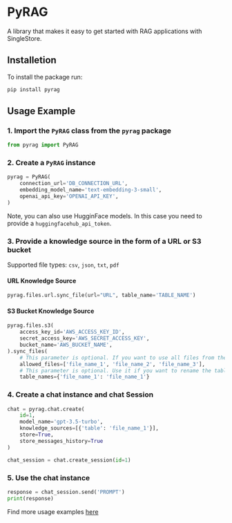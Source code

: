 # PyRAG

A library that makes it easy to get started with RAG applications with SingleStore.

## Installetion

To install the package run:

```sh
pip install pyrag
```

## Usage Example

### 1. Import the `PyRAG` class from the `pyrag` package

```py
from pyrag import PyRAG
```

### 2. Create a `PyRAG` instance

```py
pyrag = PyRAG(
    connection_url='DB_CONNECTION_URL',
    embedding_model_name='text-embedding-3-small',
    openai_api_key='OPENAI_API_KEY',
)
```

Note, you can also use HugginFace models. In this case you need to provide a `huggingfacehub_api_token`.

### 3. Provide a knowledge source in the form of a URL or S3 bucket

Supported file types: `csv`, `json`, `txt`, `pdf`

#### URL Knowledge Source

```py
pyrag.files.url.sync_file(url="URL", table_name='TABLE_NAME')
```

#### S3 Bucket Knowledge Source

```py
pyrag.files.s3(
    access_key_id='AWS_ACCESS_KEY_ID',
    secret_access_key='AWS_SECRET_ACCESS_KEY',
    bucket_name='AWS_BUCKET_NAME',
).sync_files(
    # This parameter is optional. If you want to use all files from the s3 bucket, remove this parameter.
    allowed_files=['file_name_1', 'file_name_2', 'file_name_3'],
    # This parameter is optional. Use it if you want to rename the table. By default, the table serializes the file name.
    table_names={'file_name_1': 'file_name_1'}
```

### 4. Create a chat instance and chat Session

```py
chat = pyrag.chat.create(
    id=1,
    model_name='gpt-3.5-turbo',
    knowledge_sources=[{'table': 'file_name_1'}],
    store=True,
    store_messages_history=True
)

chat_session = chat.create_session(id=1)
```

### 5. Use the chat instance

```py
response = chat_session.send('PROMPT')
print(response)
```

Find more usage examples [here](https://github.com/singlestore-labs/pyrag/tree/main/examples)

